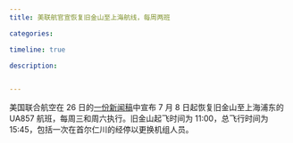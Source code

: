 ```yaml
---
title: 美联航官宣恢复旧金山至上海航线，每周两班

categories:

timeline: true

description:


---
```


美国联合航空在 26 日的[一份新闻稿](https://hub.united.com/2020-06-26-united-airlines-resuming-service-between-san-francisco-and-shanghai-2646270881.html)中宣布 7 月 8 日起恢复旧金山至上海浦东的 UA857 航班，每周三和周六执行。旧金山起飞时间为 11:00，总飞行时间为 15:45，包括一次在首尔仁川的经停以更换机组人员。

